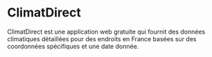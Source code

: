 # ClimatDirect
ClimatDirect est une application web gratuite qui fournit des données climatiques détaillées pour des endroits en France basées sur des coordonnées spécifiques et une date donnée.
